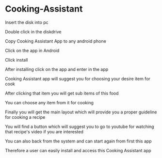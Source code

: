 # Cooking-Assistant
 Insert the disk into pc

 Double click in the diskdrive

Copy Cooking Assistant App to any android phone 

 Click on the app in Android

 Click install

 After installing click on the app and enter in the app

Cooking Assistant app will suggest you for choosing your desire item for cook

After clicking that item you will get sub items of this food

You can choose any item from it for cooking

Finally you will get the main layout which will provide you a proper guideline for cooking a recipe

You will find a button which will suggest you to go to youtube for watching that recipe's video if you are interested

You can also back from the system and can start again from first this app

Therefore a user can easily install and access this Cooking Assistant app
